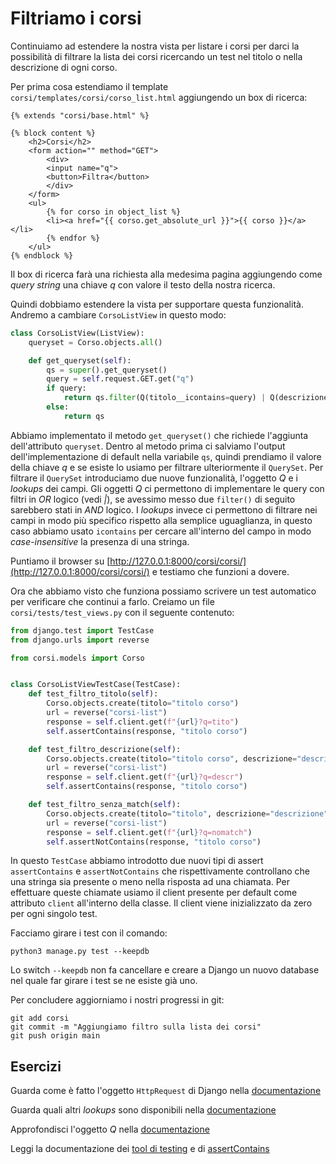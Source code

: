 # Filtriamo i corsi

Continuiamo ad estendere la nostra vista per listare i corsi per darci la possibilità di filtrare
la lista dei corsi ricercando un test nel titolo o nella descrizione di ogni corso.

Per prima cosa estendiamo il template `corsi/templates/corsi/corso_list.html` aggiungendo un box di
ricerca:

```django
{% extends "corsi/base.html" %}

{% block content %}
    <h2>Corsi</h2>
    <form action="" method="GET">
        <div>
        <input name="q">
        <button>Filtra</button>
        </div>
    </form>
    <ul>
        {% for corso in object_list %}
        <li><a href="{{ corso.get_absolute_url }}">{{ corso }}</a></li>
        {% endfor %}
    </ul>
{% endblock %}
```

Il box di ricerca farà una richiesta alla medesima pagina aggiungendo come *query string* una chiave *q*
con valore il testo della nostra ricerca.

Quindi dobbiamo estendere la vista per supportare questa funzionalità. Andremo a cambiare
`CorsoListView` in questo modo:

```python
class CorsoListView(ListView):
    queryset = Corso.objects.all()

    def get_queryset(self):
        qs = super().get_queryset()
        query = self.request.GET.get("q")
        if query:
            return qs.filter(Q(titolo__icontains=query) | Q(descrizione__icontains=query))
        else:
            return qs
```

Abbiamo implementato il metodo `get_queryset()` che richiede l'aggiunta dell'attributo `queryset`.
Dentro al metodo prima ci salviamo l'output dell'implementazione di default nella variabile `qs`,
quindi prendiamo il valore della chiave *q* e se esiste lo usiamo per filtrare ulteriormente il
`QuerySet`.
Per filtrare il `QuerySet` introduciamo due nuove funzionalità, l'oggetto *Q* e i *lookups* dei campi.
Gli oggetti *Q* ci permettono di implementare le query con filtri in *OR* logico (vedi *|*), se avessimo
messo due `filter()` di seguito sarebbero stati in *AND* logico.
I *lookups* invece ci permettono di filtrare nei campi in modo più specifico rispetto alla semplice
uguaglianza, in questo caso abbiamo usato `icontains` per cercare all'interno del campo in modo
*case-insensitive* la presenza di una stringa.

Puntiamo il browser su [http://127.0.0.1:8000/corsi/corsi/](http://127.0.0.1:8000/corsi/corsi/) e
testiamo che funzioni a dovere.

Ora che abbiamo visto che funziona possiamo scrivere un test automatico per verificare che continui
a farlo. Creiamo un file `corsi/tests/test_views.py` con il seguente contenuto:

```python
from django.test import TestCase
from django.urls import reverse

from corsi.models import Corso


class CorsoListViewTestCase(TestCase):
    def test_filtro_titolo(self):
        Corso.objects.create(titolo="titolo corso")
        url = reverse("corsi-list")
        response = self.client.get(f"{url}?q=tito")
        self.assertContains(response, "titolo corso")

    def test_filtro_descrizione(self):
        Corso.objects.create(titolo="titolo corso", descrizione="descrizione")
        url = reverse("corsi-list")
        response = self.client.get(f"{url}?q=descr")
        self.assertContains(response, "titolo corso")

    def test_filtro_senza_match(self):
        Corso.objects.create(titolo="titolo", descrizione="descrizione")
        url = reverse("corsi-list")
        response = self.client.get(f"{url}?q=nomatch")
        self.assertNotContains(response, "titolo corso")
```

In questo `TestCase` abbiamo introdotto due nuovi tipi di assert `assertContains` e `assertNotContains`
che rispettivamente controllano che una stringa sia presente o meno nella risposta ad una chiamata.
Per effettuare queste chiamate usiamo il client presente per default come attributo `client` all'interno
della classe. Il client viene inizializzato da zero per ogni singolo test.

Facciamo girare i test con il comando:

```shell
python3 manage.py test --keepdb
```

Lo switch `--keepdb` non fa cancellare e creare a Django un nuovo database nel quale far girare i test
se ne esiste già uno.

Per concludere aggiorniamo i nostri progressi in git:

```shell
git add corsi
git commit -m "Aggiungiamo filtro sulla lista dei corsi"
git push origin main
```

## Esercizi

Guarda come è fatto l'oggetto `HttpRequest` di Django nella
[documentazione](https://docs.djangoproject.com/en/3.2/ref/request-response/#httprequest-objects)

Guarda quali altri *lookups* sono disponibili nella
[documentazione](https://docs.djangoproject.com/en/3.2/topics/db/queries/#field-lookups)

Approfondisci l'oggetto *Q* nella
[documentazione](https://docs.djangoproject.com/en/3.2/topics/db/queries/#complex-lookups-with-q-objects)

Leggi la documentazione dei
[tool di testing](https://docs.djangoproject.com/en/3.2/topics/testing/tools/) e di
[assertContains](https://docs.djangoproject.com/en/3.2/topics/testing/tools/#django.test.SimpleTestCase.assertContains)
